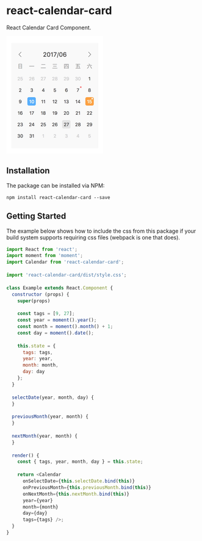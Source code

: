 # react-calendar-card
React Calendar Card Component.

<img src="./demo.png" width="254">

## Installation

The package can be installed via NPM:

```
npm install react-calendar-card --save
```
## Getting Started
The example below shows how to include the css from this package if your build system supports requiring css files (webpack is one that does).
```js
import React from 'react';
import moment from 'moment';
import Calendar from 'react-calendar-card';

import 'react-calendar-card/dist/style.css';

class Example extends React.Component {
  constructor (props) {
    super(props)

    const tags = [9, 27];
    const year = moment().year();
    const month = moment().month() + 1;
    const day = moment().date();

    this.state = {
      tags: tags,
      year: year,
      month: month,
      day: day
    };
  }

  selectDate(year, month, day) {
  }

  previousMonth(year, month) {
  }

  nextMonth(year, month) {
  }

  render() {
    const { tags, year, month, day } = this.state;

    return <Calendar
      onSelectDate={this.selectDate.bind(this)}
      onPreviousMonth={this.previousMonth.bind(this)}
      onNextMonth={this.nextMonth.bind(this)}
      year={year}
      month={month}
      day={day}
      tags={tags} />;
  }
}
```
